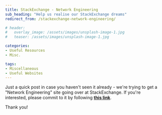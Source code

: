 ```yaml
---
title: StackExchange - Network Engineering
sub_heading: "Help us realise our StackExchange dreams"
redirect_from: /stackexchange-network-engineering/

# header:
#   overlay_image: /assets/images/unsplash-image-1.jpg
#   teaser: /assets/images/unsplash-image-1.jpg

categories:
- Useful Resources
- Misc.

tags:
- Miscellaneous
- Useful Websites
---
```

Just a quick post in case you haven't seen it already - we're trying to get a "Network Engineering" site going over at StackExchange. If you're interested, please commit to it by following [**this link**](http://area51.stackexchange.com/proposals/52519/network-engineering?referrer=5RcR3zY3T9eGFjXXhw75VA2).

Thank you!

